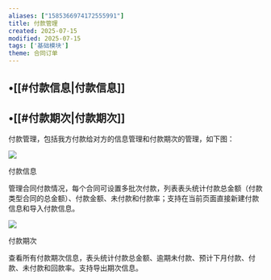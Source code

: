 ```yaml
---
aliases: ["1585366974172555991"]
title: 付款管理
created: 2025-07-15
modified: 2025-07-15
tags: ['基础模块']
theme: 合同订单
---
```


## •[[#付款信息|付款信息]]

## •[[#付款期次|付款期次]]

付款管理，包括我方付款给对方的信息管理和付款期次的管理，如下图：

![](https://myhelpdoc.oss-cn-heyuan.aliyuncs.com/mdimages/9b20bce1a1e06f71eb3119f9cd8e698a.jpg)

付款信息

管理合同付款情况，每个合同可设置多批次付款，列表表头统计付款总金额（付款类型合同的总金额）、付款金额、未付款和付款率；支持在当前页面直接新建付款信息和导入付款信息。

![](https://myhelpdoc.oss-cn-heyuan.aliyuncs.com/mdimages/7b190dd3ef80778f644b8cd315e6b115.jpg)

付款期次

查看所有付款期次信息，表头统计付款总金额、逾期未付款、预计下月付款、付款、未付款和回款率。支持导出期次信息。


